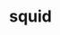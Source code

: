 ---
title: "squid"
draft: false
category: "Economy"
weight: 5

product:
  id: "squid"
  name: "Squid"
  price: "12.50"

  customFields:
    - name: "RAM"
      type: "readonly"
      value: "10 GB"

    - name: "Storage"
      type: "readonly"
      value: "100GB"

    - name: "nodemodel"
      type: "readonly"
      value: "m1"

    - name: "database"
      type: "readonly"
      value: 1

    - name: "snapshots"
      type: "readonly"
      value: 10
      
    - name: "allocations"
      type: "readonly"
      value: 10
      
    - name: "servertype"
      value: "vanilla|paper|fabric|spongevanilla|forge"


  selectedPlan: "monthly-plan"

  availablePlans:
    - id: "monthly-plan"
      name: "Monthly Subscription"
      frequency: "monthly"
      interval: 1
      itemPrice: 12.50
---